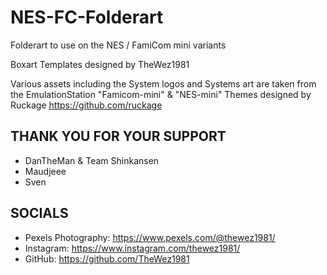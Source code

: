 # NES-FC-Folderart
Folderart to use on the NES / FamiCom mini variants

Boxart Templates designed by TheWez1981

Various assets including the System logos and Systems art are taken from the EmulationStation "Famicom-mini" & "NES-mini" Themes designed by Ruckage
https://github.com/ruckage

THANK YOU FOR YOUR SUPPORT
----------------------------------------
- DanTheMan & Team Shinkansen
- Maudjeee
- Sven

SOCIALS
----------------------------------------
- Pexels Photography: https://www.pexels.com/@thewez1981/
- Instagram: https://www.instagram.com/thewez1981/
- GitHub: https://github.com/TheWez1981
